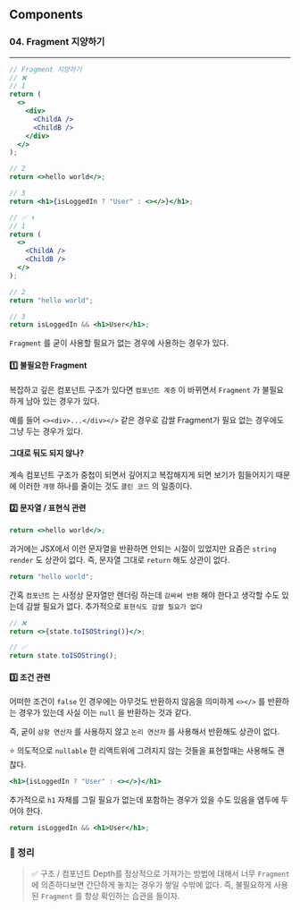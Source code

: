 ## Components

### 04. Fragment 지양하기

---

```jsx
// Fragment 지양하기
// ❌
// 1
return (
  <>
    <div>
      <ChildA />
      <ChildB />
    </div>
  </>
);

// 2
return <>hello world</>;

// 3
return <h1>{isLoggedIn ? "User" : <></>}</h1>;

// ✅ ⬇️
// 1
return (
  <>
    <ChildA />
    <ChildB />
  </>
);

// 2
return "hello world";

// 3
return isLoggedIn && <h1>User</h1>;
```

`Fragment` 를 굳이 사용할 필요가 없는 경우에 사용하는 경우가 있다.

#### 1️⃣ 불필요한 Fragment

복잡하고 깊은 컴포넌트 구조가 있다면 `컴포넌트 계층` 이 바뀌면서 `Fragment` 가 불필요하게 남아 있는 경우가 있다.

예를 들어 `<><div>...</div></>` 같은 경우로 감쌀 Fragment가 필요 없는 경우에도 그냥 두는 경우가 있다.

#### 그대로 둬도 되지 않나?

계속 컴포넌트 구조가 중첩이 되면서 깊어지고 복잡해지게 되면 보기가 힘들어지기 때문에 이러한 `개행` 하나를 줄이는 것도 `클린 코드` 의 일종이다.

#### 2️⃣ 문자열 / 표현식 관련

```jsx
return <>hello world</>;
```

과거에는 JSX에서 이런 문자열을 반환하면 안되는 시절이 있었지만 요즘은 `string render` 도 상관이 없다. 즉, 문자열 그대로 `return` 해도 상관이 없다.

```jsx
return "hello world";
```

간혹 `컴포넌트` 는 사정상 문자열만 렌더링 하는데 `감싸써 반환` 해야 한다고 생각할 수도 있는데 감쌀 필요가 없다. 추가적으로 `표현식도 감쌀 필요가 없다`

```jsx
// ❌
return <>{state.toISOString()}</>;

// ✅
return state.toISOString();
```

#### 3️⃣ 조건 관련

어떠한 조건이 `false` 인 경우에는 아무것도 반환하지 않음을 의미하게 `<></>` 를 반환하는 경우가 있는데 사실 이는 `null` 을 반환하는 것과 같다.

즉, 굳이 `삼항 연산자` 를 사용하지 않고 `논리 연산자` 를 사용해서 반환해도 상관이 없다.

⭐️ 의도적으로 `nullable` 한 리액트위에 그려지지 않는 것들을 표현할때는 사용해도 괜찮다.

```jsx
<h1>{isLoggedIn ? "User" : <></>}</h1>
```

추가적으로 `h1` 자체를 그릴 필요가 없는데 포함하는 경우가 있을 수도 있음을 염두에 두어야 한다.

```jsx
return isLoggedIn && <h1>User</h1>;
```

### 📌 정리

> ✅ 구조 / 컴포넌트 Depth를 정상적으로 가져가는 방법에 대해서 너무 `Fragment` 에 의존하다보면 간단하게 놓치는 경우가 쌓일 수밖에 없다. 즉, 불필요하게 사용된 `Fragment` 를 항상 확인하는 습관을 들이자.

